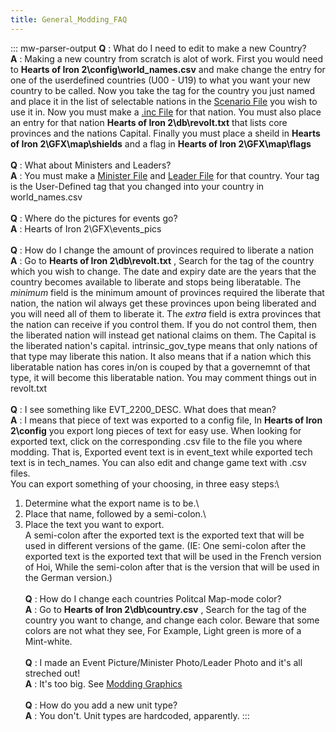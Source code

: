 ```yaml
---
title: General_Modding_FAQ
---
```

::: mw-parser-output
**Q** : What do I need to edit to make a new Country?\
**A** : Making a new country from scratch is alot of work. First you
would need to **Hearts of Iron 2\\config\\world_names.csv** and make
change the entry for one of the userdefined countries (U00 - U19) to
what you want your new country to be called. Now you take the tag for
the country you just named and place it in the list of selectable
nations in the [Scenario
File](/wiki/Modding_eug_files "Modding eug files") you wish to use it
in. Now you must make a [.inc
File](/wiki/Modding_inc_files "Modding inc files") for that nation. You
must also place an entry for that nation **Hearts of Iron
2\\db\\revolt.txt** that lists core provinces and the nations Capital.
Finally you must place a sheild in **Hearts of Iron
2\\GFX\\map\\shields** and a flag in **Hearts of Iron
2\\GFX\\map\\flags**\
\
**Q** : What about Ministers and Leaders?\
**A** : You must make a [Minister
File](/wiki/Modding_minister_files "Modding minister files") and [Leader
File](/wiki/Modding_leader_files "Modding leader files") for that
country. Your tag is the User-Defined tag that you changed into your
country in world_names.csv\
\
**Q** : Where do the pictures for events go?\
**A** : Hearts of Iron 2\\GFX\\events_pics\
\
**Q** : How do I change the amount of provinces required to liberate a
nation\
**A** : Go to **Hearts of Iron 2\\db\\revolt.txt** , Search for the tag
of the country which you wish to change. The date and expiry date are
the years that the country becomes available to liberate and stops being
liberatable. The *minimum* field is the minimum amount of provinces
required the liberate that nation, the nation wil always get these
provinces upon being liberated and you will need all of them to liberate
it. The *extra* field is extra provinces that the nation can receive if
you control them. If you do not control them, then the liberated nation
will instead get national claims on them. The Capital is the liberated
nation\'s capital. intrinsic_gov_type means that only nations of that
type may liberate this nation. It also means that if a nation which this
liberatable nation has cores in/on is couped by that a governemnt of
that type, it will become this liberatable nation. You may comment
things out in revolt.txt\
\
**Q** : I see something like EVT_2200_DESC. What does that mean?\
**A** : I means that piece of text was exported to a config file, In
**Hearts of Iron 2\\config** you export long pieces of text for easy
use. When looking for exported text, click on the corresponding .csv
file to the file you where modding. That is, Exported event text is in
event_text while exported tech text is in tech_names. You can also edit
and change game text with .csv files.\
You can export something of your choosing, in three easy steps:\
1. Determine what the export name is to be.\
2. Place that name, followed by a semi-colon.\
3. Place the text you want to export.\
A semi-colon after the exported text is the exported text that will be
used in different versions of the game. (IE: One semi-colon after the
exported text is the exported text that will be used in the French
version of Hoi, While the semi-colon after that is the version that will
be used in the German version.)\
\
**Q** : How do I change each countries Politcal Map-mode color?\
**A** : Go to **Hearts of Iron 2\\db\\country.csv** , Search for the tag
of the country you want to change, and change each color. Beware that
some colors are not what they see, For Example, Light green is more of a
Mint-white.\
\
**Q** : I made an Event Picture/Minister Photo/Leader Photo and it\'s
all streched out!\
**A** : It\'s too big. See [Modding
Graphics](/wiki/Modding_graphics "Modding graphics")\
\
**Q** : How do you add a new unit type?\
**A** : You don\'t. Unit types are hardcoded, apparently.
:::
